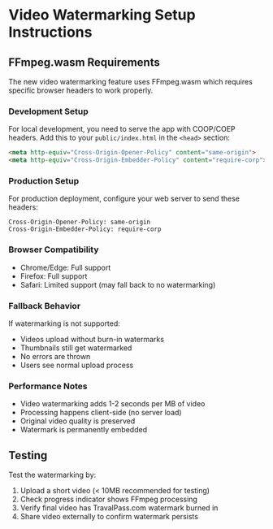 # Video Watermarking Setup Instructions

## FFmpeg.wasm Requirements

The new video watermarking feature uses FFmpeg.wasm which requires specific browser headers to work properly.

### Development Setup

For local development, you need to serve the app with COOP/COEP headers. Add this to your `public/index.html` in the `<head>` section:

```html
<meta http-equiv="Cross-Origin-Opener-Policy" content="same-origin">
<meta http-equiv="Cross-Origin-Embedder-Policy" content="require-corp">
```

### Production Setup

For production deployment, configure your web server to send these headers:

```
Cross-Origin-Opener-Policy: same-origin
Cross-Origin-Embedder-Policy: require-corp
```

### Browser Compatibility

- Chrome/Edge: Full support
- Firefox: Full support  
- Safari: Limited support (may fall back to no watermarking)

### Fallback Behavior

If watermarking is not supported:
- Videos upload without burn-in watermarks
- Thumbnails still get watermarked
- No errors are thrown
- Users see normal upload process

### Performance Notes

- Video watermarking adds 1-2 seconds per MB of video
- Processing happens client-side (no server load)
- Original video quality is preserved
- Watermark is permanently embedded

## Testing

Test the watermarking by:
1. Upload a short video (< 10MB recommended for testing)
2. Check progress indicator shows FFmpeg processing
3. Verify final video has TravalPass.com watermark burned in
4. Share video externally to confirm watermark persists
